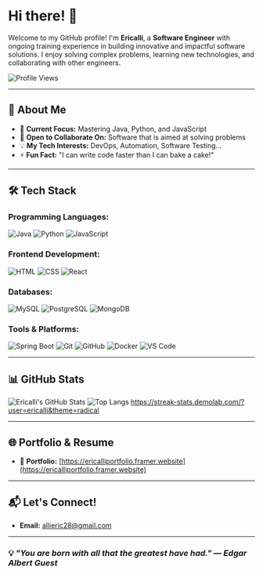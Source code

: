 # Hi there! 👋

Welcome to my GitHub profile! I'm **Ericalli**, a **Software Engineer** with ongoing training experience in building innovative and impactful software solutions. I enjoy solving complex problems, learning new technologies, and collaborating with other engineers.

![Profile Views](https://komarev.com/ghpvc/?username=Ericalli&style=flat-square)

---

## 🌟 About Me

- 🎯 **Current Focus:** Mastering Java, Python, and JavaScript  
- 👯 **Open to Collaborate On:** Software that is aimed at solving problems  
- 💡 **My Tech Interests:** DevOps, Automation, Software Testing...  
- ⚡ **Fun Fact:** "I can write code faster than I can bake a cake!"

---

## 🛠️ Tech Stack

### Programming Languages:
![Java](https://img.shields.io/badge/Java-007396?style=for-the-badge&logo=java&logoColor=white)
![Python](https://img.shields.io/badge/Python-3776AB?style=for-the-badge&logo=python&logoColor=white)
![JavaScript](https://img.shields.io/badge/JavaScript-F7DF1E?style=for-the-badge&logo=javascript&logoColor=black)

### Frontend Development:
![HTML](https://img.shields.io/badge/HTML5-E34F26?style=for-the-badge&logo=html5&logoColor=white)
![CSS](https://img.shields.io/badge/CSS3-1572B6?style=for-the-badge&logo=css3&logoColor=white)
![React](https://img.shields.io/badge/React-61DAFB?style=for-the-badge&logo=react&logoColor=black)

### Databases:
![MySQL](https://img.shields.io/badge/MySQL-4479A1?style=for-the-badge&logo=mysql&logoColor=white)
![PostgreSQL](https://img.shields.io/badge/PostgreSQL-316192?style=for-the-badge&logo=postgresql&logoColor=white)
![MongoDB](https://img.shields.io/badge/MongoDB-47A248?style=for-the-badge&logo=mongodb&logoColor=white)

### Tools & Platforms:
![Spring Boot](https://img.shields.io/badge/Spring%20Boot-6DB33F?style=for-the-badge&logo=spring-boot&logoColor=white)
![Git](https://img.shields.io/badge/Git-F05032?style=for-the-badge&logo=git&logoColor=white)
![GitHub](https://img.shields.io/badge/GitHub-181717?style=for-the-badge&logo=github&logoColor=white)
![Docker](https://img.shields.io/badge/Docker-2496ED?style=for-the-badge&logo=docker&logoColor=white)
![VS Code](https://img.shields.io/badge/VS_Code-007ACC?style=for-the-badge&logo=visual-studio-code&logoColor=white)

---

## 📊 GitHub Stats

![Ericalli's GitHub Stats](https://github-readme-stats.vercel.app/api?username=Ericalli&show_icons=true&theme=radical)
![Top Langs](https://github-readme-stats.vercel.app/api/top-langs/?username=Ericalli&layout=compact&theme=radical&exclude_repo=old-php-project,random-ruby-repo)
https://streak-stats.demolab.com/?user=ericalli&theme=radical


---

## 🌐 Portfolio & Resume

- 🧠 **Portfolio:** [https://ericalliportfolio.framer.website](https://ericalliportfolio.framer.website) 

---

## 📬 Let's Connect!

- **Email:** allieric28@gmail.com

---

### 💡 _"You are born with all that the greatest have had."_ — *Edgar Albert Guest*
